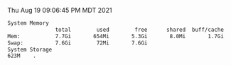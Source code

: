 Thu Aug 19 09:06:45 PM MDT 2021
```bash
System Memory
               total        used        free      shared  buff/cache   available
Mem:           7.7Gi       654Mi       5.3Gi       8.0Mi       1.7Gi       6.7Gi
Swap:          7.6Gi        72Mi       7.6Gi
System Storage
623M	.
```
```bash
